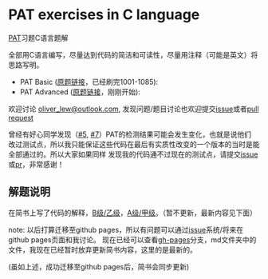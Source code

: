 # PAT exercises in C language

[PAT][pat]习题C语言题解

全部用C语言编写，尽量达到代码的简洁和可读性，尽量用注释（可能是英文）将思路写明。

* PAT Basic ([原题链接][pat-b]，已经刷完1001-1085): 
* PAT Advanced ([原题链接][pat-a]，刚刚开始): 

欢迎讨论 oliver_lew@outlook.com, 发现问题/题目讨论也欢迎提交[issue][issues]或者[pull request][pr]

曾经有好心同学发现（[#5][issue-5], [#7][pull-7]）PAT的检测结果可能会发生变化，也就是说他们
改过测试点，所以我只能保证这些代码在最后有实质性改变的一个版本的当时是能全部通过的。所以大家如果同样
发现我的代码通不过现在的测试点，请提交[issue][issues]或[pr][pr]，非常感谢！

## 解题说明

在简书上写了代码的解释，[B级/乙级][jianshu-b]，[A级/甲级][jianshu-a]。（暂不更新，最新内容见下面）

note: 以后打算迁移至github pages，所以有问题可以通过[issue][issues]系统/将来在github pages页面和我讨论。
现在已经可以查看[gh-pages][gh-pages]分支，md文件夹中的文件，我现在已经暂时放弃更新简书内容，这里的是最新的。

(虽如上述，成功迁移至github pages后，简书会同步更新)

[gh-pages]: https://github.com/OliverLew/PAT/tree/gh-pages
[pat]: https://www.patest.cn/contests
[pat-a]: https://www.patest.cn/contests/pat-a-practise
[pat-b]: https://www.patest.cn/contests/pat-b-practise
[issues]: https://github.com/OliverLew/PAT/issues
[pr]: https://github.com/OliverLew/PAT/pulls
[issue-5]: https://github.com/OliverLew/PAT/issues/5
[pull-7]: https://github.com/OliverLew/PAT/pull/7
[jianshu-a]: http://www.jianshu.com/p/8944b15f8194
[jianshu-b]: http://www.jianshu.com/p/c2b557516b50
